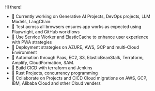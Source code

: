 Hi there!

- 🔭 Currently working on Generative AI Projects, DevOps projects, LLM Models, LangChain
- 🔭 Test across all browsers ensures app works as expected using Playwright, and GitHub workflows
- 🔭 Use Service Worker and ElasticCache to enhance user experience with PWA strategies
- 🔭 Deployment strategies on AZURE, AWS, GCP and multi-Cloud Environment
- 🔭 Automation through Paas, EC2, S3, ElasticBeanStalk, Terraform, Amplify, CloudFormation, SAM.
- 🔭 Build CICD with terraform and Jenkins
- 🔭 Rust Projects, concurrency programming  
- 👯 Collaborate on Projects and CICD Cloud migrations on AWS, GCP, IBM, Alibaba Cloud and other Cloud venders


<!--
**sierratrading/sierratrading** is a ✨ _special_ ✨ repository because its `README.md` (this file) appears on your GitHub profile.


